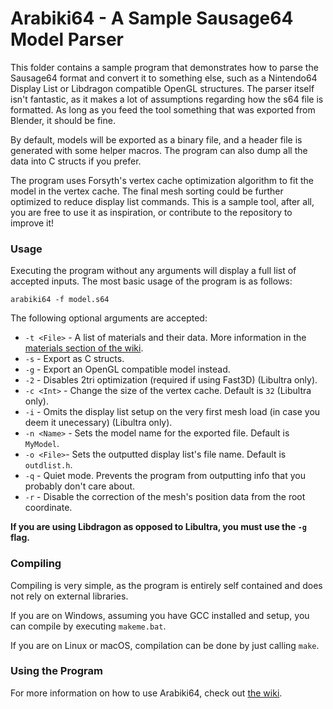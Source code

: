 # Arabiki64 - A Sample Sausage64 Model Parser

This folder contains a sample program that demonstrates how to parse the Sausage64 format and convert it to something else, such as a Nintendo64 Display List or Libdragon compatible OpenGL structures. The parser itself isn't fantastic, as it makes a lot of assumptions regarding how the s64 file is formatted. As long as you feed the tool something that was exported from Blender, it should be fine.

By default, models will be exported as a binary file, and a header file is generated with some helper macros. The program can also dump all the data into C structs if you prefer.

The program uses Forsyth's vertex cache optimization algorithm to fit the model in the vertex cache. The final mesh sorting could be further optimized to reduce display list commands. This is a sample tool, after all, you are free to use it as inspiration, or contribute to the repository to improve it!


### Usage
Executing the program without any arguments will display a full list of accepted inputs. The most basic usage of the program is as follows:

`arabiki64 -f model.s64`

The following optional arguments are accepted:

* `-t <File>` - A list of materials and their data. More information in the [materials section of the wiki](../../../wiki/4%29-Arabiki64%3A-Example-S64-to-Display-List-Converter#materials).
* `-s` - Export as C structs.
* `-g` - Export an OpenGL compatible model instead.
* `-2` - Disables 2tri optimization (required if using Fast3D) (Libultra only).
* `-c <Int>` - Change the size of the vertex cache. Default is `32` (Libultra only).
* `-i` - Omits the display list setup on the very first mesh load (in case you deem it unecessary) (Libultra only).
* `-n <Name>` - Sets the model name for the exported file. Default is `MyModel`.
* `-o <File>`- Sets the outputted display list's file name. Default is `outdlist.h`.
* `-q` - Quiet mode. Prevents the program from outputting info that you probably don't care about.
* `-r` - Disable the correction of the mesh's position data from the root coordinate.

**If you are using Libdragon as opposed to Libultra, you must use the `-g` flag.**


### Compiling
Compiling is very simple, as the program is entirely self contained and does not rely on external libraries.

If you are on Windows, assuming you have GCC installed and setup, you can compile by executing `makeme.bat`.

If you are on Linux or macOS, compilation can be done by just calling `make`.


### Using the Program
For more information on how to use Arabiki64, check out [the wiki](../../../wiki/4%29-Arabiki64%3A-Example-S64-to-Display-List-Converter).
